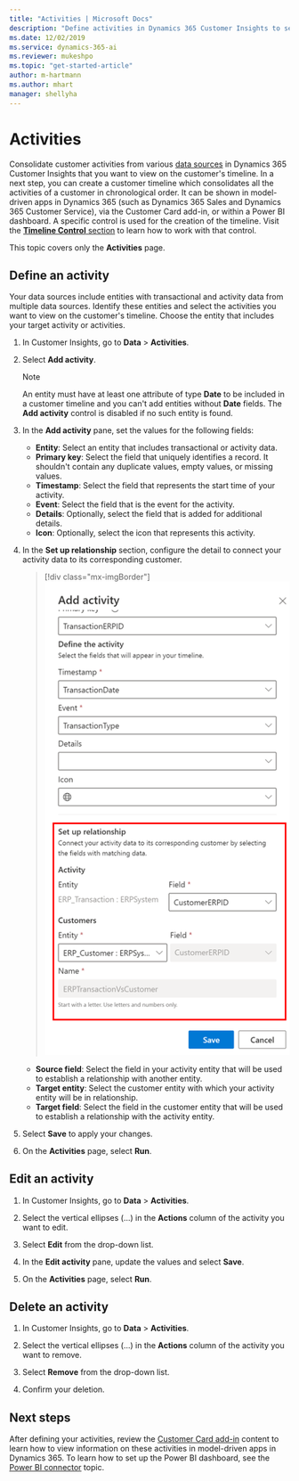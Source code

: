 ```yaml
---
title: "Activities | Microsoft Docs"
description: "Define activities in Dynamics 365 Customer Insights to see them in a customer timeline." 
ms.date: 12/02/2019
ms.service: dynamics-365-ai
ms.reviewer: mukeshpo
ms.topic: "get-started-article"
author: m-hartmann
ms.author: mhart
manager: shellyha
---
```


# Activities

Consolidate customer activities from various [data sources](data-sources-list.md) in Dynamics 365 Customer Insights that you want to view on the customer's timeline. In a next step, you can create a customer timeline which consolidates all the activities of a customer in chronological order. It can be shown in model-driven apps in Dynamics 365 (such as Dynamics 365 Sales and Dynamics 365 Customer Service), via the Customer Card add-in, or within a Power BI dashboard. A specific control is used for the creation of the timeline. Visit the [**Timeline Control** section](pm-customer-card-addin.md#timeline-control) to learn how to work with that control.

This topic covers only the **Activities** page.

## Define an activity

Your data sources include entities with transactional and activity data from multiple data sources. Identify these entities and select the activities you want to view on the customer's timeline. Choose the entity that includes your target activity or activities.

1. In Customer Insights, go to **Data** > **Activities**.

2. Select **Add activity**.

   > [!NOTE]
   > An entity must have at least one attribute of type **Date** to be included in a customer timeline and you can't add entities without **Date** fields. The **Add activity** control is disabled if no such entity is found.

3. In the **Add activity** pane, set the values for the following fields:

   - **Entity**: Select an entity that includes transactional or activity data.
   - **Primary key**: Select the field that uniquely identifies a record. It shouldn't contain any duplicate values, empty values, or missing values.
   - **Timestamp**: Select the field that represents the start time of your activity.
   - **Event**: Select the field that is the event for the activity.
   - **Details**: Optionally, select the field that is added for additional details.
   - **Icon**: Optionally, select the icon that represents this activity.

3. In the **Set up relationship** section, configure the detail to connect your activity data to its corresponding customer.

   > [!div class="mx-imgBorder"]
   > ![Define the entity relationship](media/activities-entities-define.png "Define the entity relationship")

    - **Source field**: Select the field in your activity entity that will be used to establish a relationship with another entity.
    - **Target entity**: Select the customer entity with which your activity entity will be in relationship.
    - **Target field**: Select the field in the customer entity that will be used to establish a relationship with the activity entity.

4. Select **Save** to apply your changes.

5. On the **Activities** page, select **Run**.

## Edit an activity

1. In Customer Insights, go to **Data** > **Activities**.

2. Select the vertical ellipses (...) in the **Actions** column of the activity you want to edit.

3. Select **Edit** from the drop-down list.

4. In the **Edit activity** pane, update the values and select **Save**.

5. On the **Activities** page, select **Run**.

## Delete an activity

1. In Customer Insights, go to **Data** > **Activities**.

2. Select the vertical ellipses (...) in the **Actions** column of the activity you want to remove.

3. Select **Remove** from the drop-down list.

4. Confirm your deletion.

## Next steps

After defining your activities, review the [Customer Card add-in](pm-customer-card-addin.md) content to learn how to view information on these activities in model-driven apps in Dynamics 365. To learn how to set up the Power BI dashboard, see the [Power BI connector](pm-connectors.md) topic.
